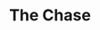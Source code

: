--- 
title: "The Chase"
description:
price: "SOLD"
category: 
images: 
    - /assets/img/thechase2.png
order: 60
---